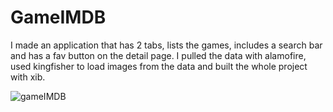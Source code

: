# GameIMDB


I made an application that has 2 tabs, lists the games, includes a search bar and has a fav button on the detail page. I pulled the data with alamofire, used kingfisher to load images from the data and built the whole project with xib.


![gameIMDB](https://user-images.githubusercontent.com/116464498/216536215-e9b0e65c-86b0-49fe-ba12-9a7ee19ae118.gif)

